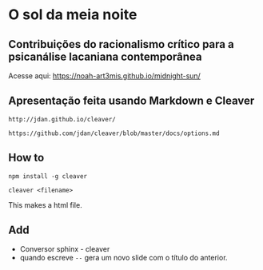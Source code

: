 # O sol da meia noite
## Contribuições do racionalismo crítico para a psicanálise lacaniana contemporânea

Acesse aqui: https://noah-art3mis.github.io/midnight-sun/

## Apresentação feita usando Markdown e Cleaver    

    http://jdan.github.io/cleaver/

    https://github.com/jdan/cleaver/blob/master/docs/options.md

## How to

    npm install -g cleaver

    cleaver <filename>

This makes a html file.


## Add

- Conversor sphinx - cleaver
- quando escreve `--` gera um novo slide com o título do anterior.
